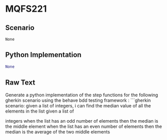 # MQFS221
## Scenario
```gherkin
None
```


## Python Implementation
```python
None
```


## Raw Text
Generate a python implementation of the step functions for the following gherkin scenario using the behave bdd testing framework : ```gherkin scenario: given a list of integers, i can find the median value of all the elements in the list given a list of



integers
when the list has an odd number of elements
then the median is the middle element
when the list has an even number of elements
then the median is the average of the two middle elements
